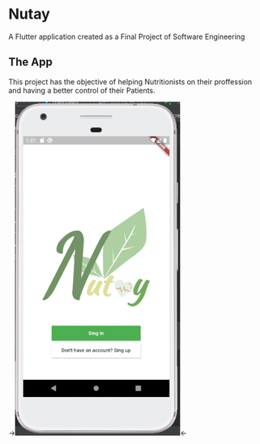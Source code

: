 # Nutay

A Flutter application created as a Final Project of Software Engineering

## The App

This project has the objective of helping Nutritionists on their proffession and having a better control of their Patients. 

->![Imagen del Login de la App](https://github.com/Nutay/nutayApp/blob/master/Assets/logoNutay.PNG)<-
